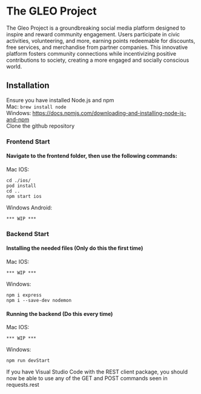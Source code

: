 # The GLEO Project

The Gleo Project is a groundbreaking social media platform designed to inspire and reward community engagement. Users participate in civic activities, volunteering, and more, earning points redeemable for discounts, free services, and merchandise from partner companies. This innovative platform fosters community connections while incentivizing positive contributions to society, creating a more engaged and socially conscious world.


## Installation

Ensure you have installed Node.js and npm \
Mac: `brew install node` \
Windows: https://docs.npmjs.com/downloading-and-installing-node-js-and-npm \
Clone the github repository

### Frontend Start
#### Navigate to the frontend folder, then use the following commands:
Mac IOS:
```
cd ./ios/
pod install
cd ..
npm start ios
```
Windows Android:
```
*** WIP ***
```

### Backend Start
#### Installing the needed files (Only do this the first time)
Mac IOS:
```
*** WIP ***
```
Windows:
```
npm i express
npm i --save-dev nodemon
```
#### Running the backend (Do this every time)
Mac IOS:
```
*** WIP ***
```
Windows:
```
npm run devStart
```
If you have Visual Studio Code with the REST client package, you should now be able to use any of the GET and POST commands seen in requests.rest

